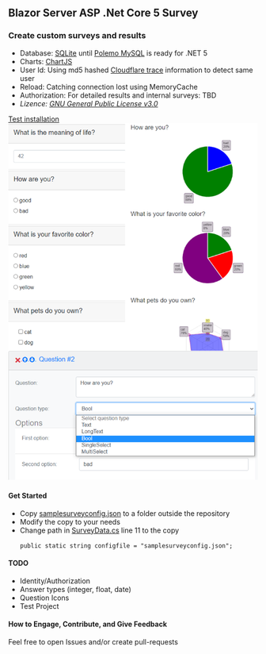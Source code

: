 ## Blazor Server ASP .Net Core 5 Survey

### Create custom surveys and results

- Database: [SQLite](https://www.sqlite.org/index.html) until [Polemo MySQL](https://github.com/PomeloFoundation/Pomelo.EntityFrameworkCore.MySql/issues/1088) is ready for .NET 5
- Charts: [ChartJS](https://www.chartjs.org/)
- User Id: Using md5 hashed [Cloudflare trace](https://www.cloudflare.com/cdn-cgi/trace) information to detect same user
- Reload: Catching connection lost using MemoryCache
- Authorization: For detailed results and internal surveys: TBD
- _Lizence: [GNU General Public License v3.0](../blob/master/LICENSE)_

[Test installation](https://www.pax77.org/survey/)
![Survey](/images/survey_github.png "Survey/Result/Create")

#### Get Started

- Copy [samplesurveyconfig.json](../master/pax.blazor.survey/samplesurveyconfig.json) to a folder outside the repository
- Modify the copy to your needs
- Change path in [SurveyData.cs](../master/pax.blazor.survey/Data/SurveyData.cs) line 11 to the copy
    ```
    public static string configfile = "samplesurveyconfig.json";
    ```
#### TODO
- Identity/Authorization
- Answer types (integer, float, date)
- Question Icons
- Test Project

#### How to Engage, Contribute, and Give Feedback

Feel free to open Issues and/or create pull-requests
